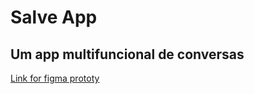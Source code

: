 # Salve App

## Um app multifuncional de conversas 

[Link for figma prototy](<https://www.figma.com/file/X4xMPjTqUqKdkmNtHPZp5F/Telegram-App-UI-Kit-(Community)?node-id=2%3A2>)
